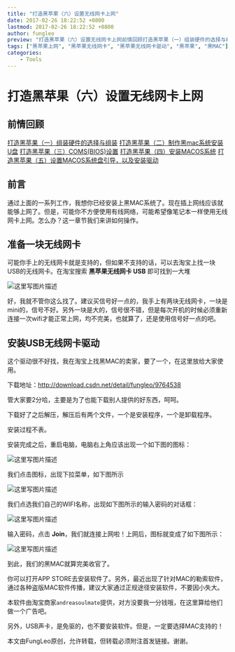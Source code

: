 ```yaml
---
title: "打造黑苹果（六）设置无线网卡上网"
date: 2017-02-26 18:22:52 +0800
lastmod: 2017-02-26 18:22:52 +0800
author: fungleo
preview: "打造黑苹果（六）设置无线网卡上网前情回顾打造黑苹果（一）组装硬件的选择与组装打造黑苹果（二）制作黑mac系统安装U盘打造黑苹果（三）COMS(BIOS)设置打造黑苹果（四）安装MACOS系统打造黑苹果（五）设置MACOS系统盘引导，以及安装驱动前言通过上面的一系列工作，我想你已经安装上黑MAC系统了。现在插上网线应该就能够上网了。但是，可能你不方便使用有线网络，可能希望像笔记本一样使"
tags: ["黑苹果上网", "黑苹果无线网卡", "黑苹果无线网卡驱动", "黑苹果", "黑MAC"]
categories:
    - Tools
---
```


# 打造黑苹果（六）设置无线网卡上网

## 前情回顾
[打造黑苹果（一）组装硬件的选择与组装](http://blog.csdn.net/fungleo/article/details/57412461)
[打造黑苹果（二）制作黑mac系统安装U盘](http://blog.csdn.net/fungleo/article/details/57414420)
[打造黑苹果（三）COMS(BIOS)设置](http://blog.csdn.net/fungleo/article/details/57415408)
[打造黑苹果（四）安装MACOS系统](http://blog.csdn.net/fungleo/article/details/57418830)
[打造黑苹果（五）设置MACOS系统盘引导，以及安装驱动](http://blog.csdn.net/FungLeo/article/details/57421470)

## 前言

通过上面的一系列工作，我想你已经安装上黑MAC系统了。现在插上网线应该就能够上网了。但是，可能你不方便使用有线网络，可能希望像笔记本一样使用无线网卡上网。怎么办？这一章节我们来讲如何操作。

## 准备一块无线网卡

可能你手上的无线网卡就是支持的，但如果不支持的话，可以去淘宝上找一块USB的无线网卡。在淘宝搜索 **黑苹果无线网卡 USB** 即可找到一大堆

![这里写图片描述](http://img.blog.csdn.net/20170226180016065?watermark/2/text/aHR0cDovL2Jsb2cuY3Nkbi5uZXQvRnVuZ0xlbw==/font/5a6L5L2T/fontsize/400/fill/I0JBQkFCMA==/dissolve/70/gravity/SouthEast)

好，我就不管你这么找了。建议买信号好一点的，我手上有两块无线网卡，一块是mini的，信号不好。另外一块是大的，信号很不错，但是每次开机的时候必须重新连接一次wifi才能正常上网，均不完美，也就算了，还是使用信号好一点的吧。

## 安装USB无线网卡驱动

这个驱动很不好找，我在淘宝上找黑MAC的卖家，要了一个，在这里放给大家使用。

下载地址：http://download.csdn.net/detail/fungleo/9764538

管大家要2分哈，主要是为了也能下载别人提供的好东西，呵呵。

下载好了之后解压，解压后有两个文件，一个是安装程序，一个是卸载程序。

安装过程不表。

安装完成之后，重启电脑，电脑右上角应该出现一个如下图的图标：

![这里写图片描述](http://img.blog.csdn.net/20170226181527041?watermark/2/text/aHR0cDovL2Jsb2cuY3Nkbi5uZXQvRnVuZ0xlbw==/font/5a6L5L2T/fontsize/400/fill/I0JBQkFCMA==/dissolve/70/gravity/SouthEast)

我们点击图标，出现下拉菜单，如下图所示

![这里写图片描述](http://img.blog.csdn.net/20170226181648870?watermark/2/text/aHR0cDovL2Jsb2cuY3Nkbi5uZXQvRnVuZ0xlbw==/font/5a6L5L2T/fontsize/400/fill/I0JBQkFCMA==/dissolve/70/gravity/SouthEast)

我们点选我们自己的WIFI名称，出现如下图所示的输入密码的对话框：

![这里写图片描述](http://img.blog.csdn.net/20170226181623073?watermark/2/text/aHR0cDovL2Jsb2cuY3Nkbi5uZXQvRnVuZ0xlbw==/font/5a6L5L2T/fontsize/400/fill/I0JBQkFCMA==/dissolve/70/gravity/SouthEast)

输入密码，点击 **Join**，我们就连接上网啦！上网后，图标就变成了如下图所示：

![这里写图片描述](http://img.blog.csdn.net/20170226181923808?watermark/2/text/aHR0cDovL2Jsb2cuY3Nkbi5uZXQvRnVuZ0xlbw==/font/5a6L5L2T/fontsize/400/fill/I0JBQkFCMA==/dissolve/70/gravity/SouthEast)

到此，我们的黑MAC就算完美收官了。

你可以打开APP STORE去安装软件了。另外，最近出现了针对MAC的勒索软件，通过各种盗版MAC软件传播，建议大家通过正规途径安装软件，不要因小失大。

本软件由淘宝商家`andreasoulmate`提供，对方没要我一分钱哦，在这里算给他们做一个广告吧。

另外，USB声卡，是免驱的，也不要安装软件。但是，一定要选择MAC支持的！

本文由FungLeo原创，允许转载，但转载必须附注首发链接。谢谢。


